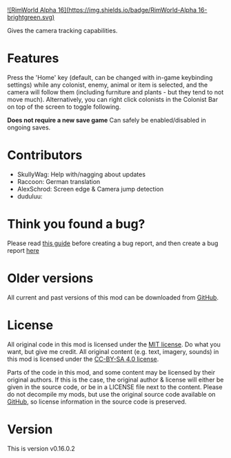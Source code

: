 [![RimWorld Alpha 16](https://img.shields.io/badge/RimWorld-Alpha 16-brightgreen.svg)](http://rimworldgame.com/)

Gives the camera tracking capabilities. 

# Features
Press the 'Home' key (default, can be changed with in-game keybinding settings) while any colonist, enemy, animal or item is selected, and the camera will follow them (including furniture and plants - but they tend to not move much). Alternatively, you can right click colonists in the Colonist Bar on top of the screen to toggle following.

**Does not require a new save game**
Can safely be enabled/disabled in ongoing saves.

# Contributors
 - SkullyWag:	Help with/nagging about updates
 - Raccoon:	German translation
 - AlexSchrod:	Screen edge & Camera jump detection
 - duduluu:	

# Think you found a bug? 
Please read [this guide](http://steamcommunity.com/sharedfiles/filedetails/?id=725234314) before creating a bug report,
 and then create a bug report [here](https://github.com/FluffierThanThou/FollowMe/issues)

# Older versions
All current and past versions of this mod can be downloaded from [GitHub](https://github.com/FluffierThanThou/FollowMe/releases).

# License
All original code in this mod is licensed under the [MIT license](https://opensource.org/licenses/MIT). Do what you want, but give me credit. 
All original content (e.g. text, imagery, sounds) in this mod is licensed under the [CC-BY-SA 4.0 license](http://creativecommons.org/licenses/by-sa/4.0/).

Parts of the code in this mod, and some content may be licensed by their original authors. If this is the case, the original author & license will either be given in the source code, or be in a LICENSE file next to the content. Please do not decompile my mods, but use the original source code available on [GitHub](https://github.com/FluffierThanThou/FollowMe/), so license information in the source code is preserved.

# Version
This is version v0.16.0.2